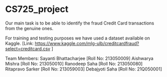 # CS725_project

Our main task is to be able to identify the fraud Credit Card transactions from the genuine ones.

For training and testing purposes we have used a dataset available on Kaggle. [Link: https://www.kaggle.com/mlg-ulb/creditcardfraud?select=creditcard.csv ]

Team Members:
  Sayanti Bhattacharjee [Roll No: 213050009]
  Aishwarya Mishra      [Roll No: 213050010]
  Ranodeep Saha         [Roll No: 213050080]
  Ritapravo Sarker      [Roll No: 213059003]
  Debajyoti Saha        [Roll No: 21Q050001]
